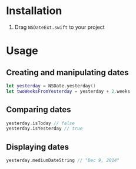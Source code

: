 # Installation
1. Drag `NSDateExt.swift` to your project

# Usage

## Creating and manipulating dates

```swift
let yesterday = NSDate.yesterday()
let twoWeeksFromYesterday = yesterday + 2.weeks
```

## Comparing dates

```swift
yesterday.isToday // false
yesterday.isYesterday // true
```

## Displaying dates
```swift
yesterday.mediumDateString // "Dec 9, 2014"
```